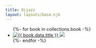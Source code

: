 ```yaml
---
title: Oijazz
layout: layouts/base.njk
---
```


<ul class="product-list">
{%- for book in collections.book -%}
  <li>
    <a href="{{ book.url }}">
      <img src="/images/products/{{ book.data.cover | smallImage }}" alt="{{ book.data.title }}">
      <img class="product-list__shadow-image" src="/images/products/{{ book.data.cover | smallImage }}" aria-hidden="true">
    </a>
  </li>
{%- endfor -%}
</ul>

